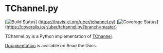 # TChannel.py

[![Build Status](https://travis-ci.org/uber/tchannel.py.svg?branch=master)]
(https://travis-ci.org/uber/tchannel.py)
[![Coverage Status](https://coveralls.io/repos/uber/tchannel.py/badge.svg?branch=master)]
(https://coveralls.io/r/uber/tchannel.py?branch=master)

TChannel.py is a Python implementation of [TChannel].

[TChannel]: https://github.com/uber/tchannel

[Documentation](http://tchannel.readthedocs.org/en/latest/) is available on Read
the Docs.
